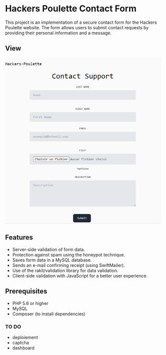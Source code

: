 # Hackers Poulette Contact Form

This project is an implementation of a secure contact form for the Hackers Poulette website. The form allows users to submit contact requests by providing their personal information and a message.

## View

![view.png](view.png)

## Features

- Server-side validation of form data.
- Protection against spam using the honeypot technique.
- Saves form data in a MySQL database.
- Sends an e-mail confirming receipt (using SwiftMailer).
- Use of the rakit/validation library for data validation.
- Client-side validation with JavaScript for a better user experience.

## Prerequisites

- PHP 5.6 or higher
- MySQL
- Composer (to install dependencies)

### TO DO  
- deploiement 
- captcha
- dashboard
